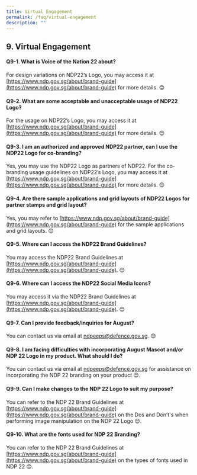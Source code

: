 ```yaml
---
title: Virtual Engagement
permalink: /faq/virtual-engagement
description: ""
---
```

## 9. Virtual Engagement

#### Q9-1.  What is Voice of the Nation 22 about?
For design variations on NDP22’s Logo, you may access it at [https://www.ndp.gov.sg/about/brand-guide](https://www.ndp.gov.sg/about/brand-guide) for more details. 😊

#### Q9-2.  What are some acceptable and unacceptable usage of NDP22 Logo?
For the usage on NDP22’s Logo, you may access it at [https://www.ndp.gov.sg/about/brand-guide](https://www.ndp.gov.sg/about/brand-guide) for more details. 😊

#### Q9-3.  I am an authorized and approved NDP22 partner, can I use the NDP22 Logo for co-branding?
Yes, you may use the NDP22 Logo as partners of NDP22. For the co-branding usage guidelines on NDP22’s Logo, you may access it at [https://www.ndp.gov.sg/about/brand-guide](https://www.ndp.gov.sg/about/brand-guide) for more details. 😊

#### Q9-4.  Are there sample applications and grid layouts of NDP22 Logos for partner stamps and grid layout?
Yes, you may refer to [https://www.ndp.gov.sg/about/brand-guide](https://www.ndp.gov.sg/about/brand-guide) for the sample applications and grid layouts. 😊

#### Q9-5.  Where can I access the NDP22 Brand Guidelines?
You may access the NDP22 Brand Guidelines at [https://www.ndp.gov.sg/about/brand-guide](https://www.ndp.gov.sg/about/brand-guide). 😊

#### Q9-6. Where can I access the NDP22 Social Media Icons?
You may access it via the NDP22 Brand Guidelines at [https://www.ndp.gov.sg/about/brand-guide](https://www.ndp.gov.sg/about/brand-guide). 😊


#### Q9-7. Can I provide feedback/inquiries for August?
You can contact us via email at ndpeeps@defence.gov.sg. 😊


#### Q9-8. I am facing difficulties with incorporating August Mascot and/or NDP 22 Logo in my product. What should I do?
You can contact us via email at ndpeeps@defence.gov.sg for assistance on incorporating the NDP 22 branding on your product 😊.


#### Q9-9. Can I make changes to the NDP 22 Logo to suit my purpose?
 You can refer to the NDP 22 Brand Guidelines at [https://www.ndp.gov.sg/about/brand-guide](https://www.ndp.gov.sg/about/brand-guide) on the Dos and Don’t's when performing image manipulation on the NDP 22 Logo 😊.
 
 
#### Q9-10. What are the fonts used for NDP 22 Branding?
 You can refer to the NDP 22 Brand Guidelines at [https://www.ndp.gov.sg/about/brand-guide](https://www.ndp.gov.sg/about/brand-guide) on the types of fonts used in NDP 22 😊.
 
